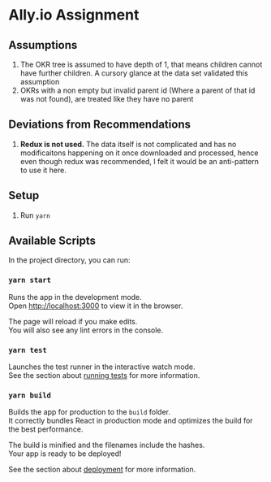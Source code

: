 # Ally.io Assignment


## Assumptions

1. The OKR tree is assumed to have depth of 1, that means children cannot have further children. A cursory glance at the data set validated this assumption
2. OKRs with a non empty but invalid parent id (Where a parent of that id was not found), are treated like they have no parent


## Deviations from Recommendations

1. **Redux is not used.** The data itself is not complicated and has no modificaitons happening on it once downloaded and processed, hence even though redux was recommended, I felt it would be an anti-pattern to use it here.


## Setup
1. Run `yarn`

## Available Scripts

In the project directory, you can run:

### `yarn start`

Runs the app in the development mode.\
Open [http://localhost:3000](http://localhost:3000) to view it in the browser.

The page will reload if you make edits.\
You will also see any lint errors in the console.

### `yarn test`

Launches the test runner in the interactive watch mode.\
See the section about [running tests](https://facebook.github.io/create-react-app/docs/running-tests) for more information.

### `yarn build`

Builds the app for production to the `build` folder.\
It correctly bundles React in production mode and optimizes the build for the best performance.

The build is minified and the filenames include the hashes.\
Your app is ready to be deployed!

See the section about [deployment](https://facebook.github.io/create-react-app/docs/deployment) for more information.
